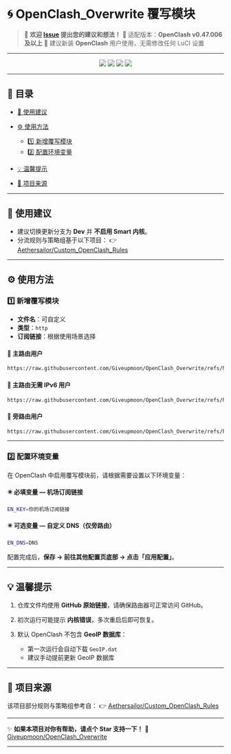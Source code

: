 # 🌀 OpenClash_Overwrite 覆写模块

> 💬 **欢迎 [Issue](https://github.com/Giveupmoon/OpenClash_Overwrite/issues) 提出您的建议和想法！**
> 🧩 适配版本：**OpenClash v0.47.006 及以上**
> 🧱 建议新装 **OpenClash** 用户使用，无需修改任何 LuCI 设置

---

<p align="center">
  <img src="https://img.shields.io/github/last-commit/Giveupmoon/OpenClash_Overwrite?style=for-the-badge&logo=git&label=Last%20Update" />
  <img src="https://img.shields.io/github/repo-size/Giveupmoon/OpenClash_Overwrite?style=for-the-badge&logo=github&label=Repo%20Size" />
  <img src="https://img.shields.io/badge/OpenClash-v0.47.006%2B-blue?style=for-the-badge&logo=openwrt" />
  <img src="https://img.shields.io/badge/License-MIT-green?style=for-the-badge" />
</p>

---

## 📖 目录

* [📌 使用建议](#-使用建议)
* [⚙️ 使用方法](#️-使用方法)

  * [1️⃣ 新增覆写模块](#1️⃣-新增覆写模块)
  * [2️⃣ 配置环境变量](#2️⃣-配置环境变量)
* [💡 温馨提示](#-温馨提示)
* [📂 项目来源](#-项目来源)

---

## 📌 使用建议

* 建议切换更新分支为 **Dev** 并 **不启用 Smart 内核**。
* 分流规则与策略组基于以下项目：
  👉 [Aethersailor/Custom_OpenClash_Rules](https://github.com/Aethersailor/Custom_OpenClash_Rules.git)

---

## ⚙️ 使用方法

### 1️⃣ 新增覆写模块

* **文件名**：可自定义
* **类型**：`http`
* **订阅链接**：根据使用场景选择

#### 🔹 主路由用户

```bash
https://raw.githubusercontent.com/Giveupmoon/OpenClash_Overwrite/refs/heads/main/Overwrite/Overwrite.conf
```

#### 🔹 主路由无需 IPv6 用户

```bash
https://raw.githubusercontent.com/Giveupmoon/OpenClash_Overwrite/refs/heads/main/Overwrite/Overwrite-noipv6.conf
```

#### 🔹 旁路由用户

```bash
https://raw.githubusercontent.com/Giveupmoon/OpenClash_Overwrite/refs/heads/main/Overwrite/Overwrite-bypass.conf
```

---

### 2️⃣ 配置环境变量

在 OpenClash 中启用覆写模块前，请根据需要设置以下环境变量：

#### ✴️ 必填变量 — 机场订阅链接

```bash
EN_KEY=你的机场订阅链接
```

#### ✴️ 可选变量 — 自定义 DNS（仅旁路由）

```bash
EN_DNS=DNS
```

配置完成后，**保存 → 前往其他配置页底部 → 点击「应用配置」**。

---

## 💡 温馨提示

1. 仓库文件均使用 **GitHub 原始链接**，请确保路由器可正常访问 GitHub。
2. 初次运行可能提示 **内核错误**，多次重启后即可恢复。
3. 默认 OpenClash 不包含 **GeoIP 数据库**：

   * 第一次运行会自动下载 `GeoIP.dat`
   * 建议手动提前更新 GeoIP 数据库

---

## 📂 项目来源

该项目部分规则与策略组参考自：
👉 [Aethersailor/Custom_OpenClash_Rules](https://github.com/Aethersailor/Custom_OpenClash_Rules.git)

---

✨ **如果本项目对你有帮助，请点个 Star 支持一下！**
🧡 [Giveupmoon/OpenClash_Overwrite](https://github.com/Giveupmoon/OpenClash_Overwrite)

---
